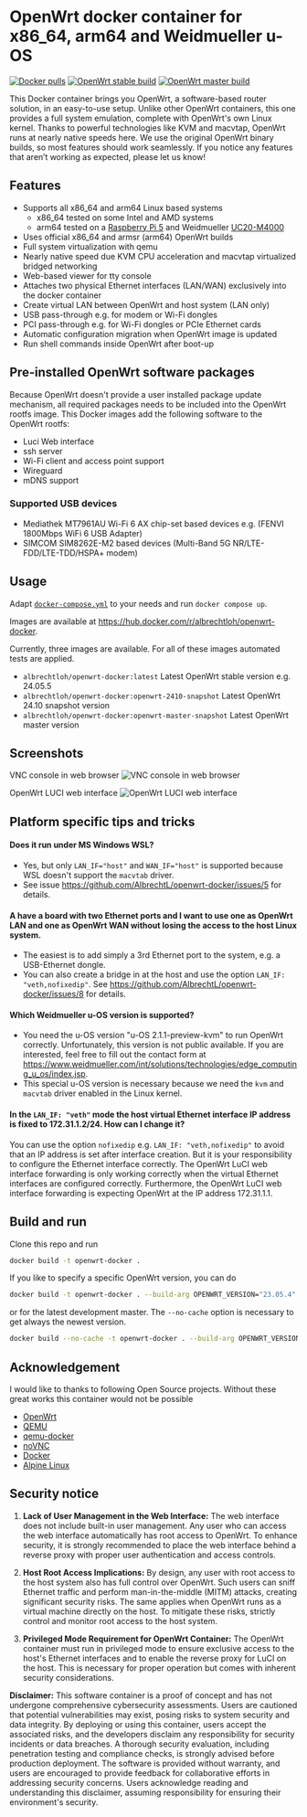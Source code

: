 # OpenWrt docker container for x86_64, arm64 and Weidmueller u-OS

[![Docker pulls](https://img.shields.io/docker/pulls/albrechtloh/openwrt-docker)](https://hub.docker.com/r/albrechtloh/openwrt-docker)
[![OpenWrt stable build](https://github.com/AlbrechtL/openwrt-docker/actions/workflows/openwrt-stable-build.yml/badge.svg)](https://github.com/AlbrechtL/openwrt-docker/actions/workflows/openwrt-stable-build.yml)
[![OpenWrt master build](https://github.com/AlbrechtL/openwrt-docker/actions/workflows/openwrt-master-build.yml/badge.svg)](https://github.com/AlbrechtL/openwrt-docker/actions/workflows/openwrt-master-build.yml)

This Docker container brings you OpenWrt, a software-based router solution, in an easy-to-use setup. Unlike other OpenWrt containers, this one provides a full system emulation, complete with OpenWrt's own Linux kernel. Thanks to powerful technologies like KVM and macvtap, OpenWrt runs at nearly native speeds here. We use the original OpenWrt binary builds, so most features should work seamlessly. If you notice any features that aren’t working as expected, please let us know!

## Features

 - Supports all x86_64 and arm64 Linux based systems
   - x86_64 tested on some Intel and AMD systems
   - arm64 tested on a [Raspberry Pi 5](https://www.raspberrypi.com/products/raspberry-pi-5/) and Weidmueller [UC20-M4000](https://eshop.weidmueller.com/en/uc20-m4000/p/2839160000)
 - Uses official x86_64 and armsr (arm64) OpenWrt builds
 - Full system virtualization with qemu
 - Nearly native speed due KVM CPU acceleration and macvtap virtualized bridged networking
 - Web-based viewer for tty console
 - Attaches two physical Ethernet interfaces (LAN/WAN) exclusively into the docker container
 - Create virtual LAN between OpenWrt and host system (LAN only)
 - USB pass-through e.g. for modem or Wi-Fi dongles
 - PCI pass-through e.g. for Wi-Fi dongles or PCIe Ethernet cards
 - Automatic configuration migration when OpenWrt image is updated
 - Run shell commands inside OpenWrt after boot-up

## Pre-installed OpenWrt software packages

Because OpenWrt doesn't provide a user installed package update mechanism, all required packages needs to be included into the OpenWrt rootfs image. This Docker images add the following software to the OpenWrt rootfs:
 - Luci Web interface
 - ssh server
 - Wi-Fi client and access point support
 - Wireguard
 - mDNS support

### Supported USB devices

 - Mediathek MT7961AU Wi-Fi 6 AX chip-set based devices e.g. (FENVI 1800Mbps WiFi 6 USB Adapter)
 - SIMCOM SIM8262E-M2 based devices (Multi-Band 5G NR/LTE-FDD/LTE-TDD/HSPA+ modem)

## Usage

Adapt [`docker-compose.yml`](https://github.com/AlbrechtL/openwrt-docker/blob/master/docker-compose.yml) to your needs and run `docker compose up`.

Images are available at https://hub.docker.com/r/albrechtloh/openwrt-docker.

Currently, three images are available. For all of these images automated tests are applied.
* `albrechtloh/openwrt-docker:latest` Latest OpenWrt stable version e.g. 24.05.5
* `albrechtloh/openwrt-docker:openwrt-2410-snapshot` Latest OpenWrt 24.10 snapshot version
* `albrechtloh/openwrt-docker:openwrt-master-snapshot` Latest OpenWrt master version

## Screenshots

VNC console in web browser
![VNC console in web browser](pictures/qemu_openwrt_vnc_console.png)

OpenWrt LUCI web interface
![OpenWrt LUCI web interface](pictures/qemu_openwrt_luci.png)

## Platform specific tips and tricks

#### Does it run under MS Windows WSL?
* Yes, but only `LAN_IF="host"` and `WAN_IF="host"` is supported because WSL doesn't support the `macvtab` driver.
* See issue https://github.com/AlbrechtL/openwrt-docker/issues/5 for details.

#### A have a board with two Ethernet ports and I want to use one as OpenWrt LAN and one as OpenWrt WAN without losing the access to the host Linux system.
* The easiest is to add simply a 3rd Ethernet port to the system, e.g. a USB-Ethernet dongle.
* You can also create a bridge in at the host and use the option `LAN_IF: "veth,nofixedip"`. See https://github.com/AlbrechtL/openwrt-docker/issues/8 for details.

#### Which Weidmueller u-OS version is supported?
* You need the u-OS version "u-OS 2.1.1-preview-kvm" to run OpenWrt correctly. Unfortunately, this version is not public available. If you are interested, feel free to fill out the contact form at https://www.weidmueller.com/int/solutions/technologies/edge_computing_u_os/index.jsp.
* This special u-OS version is necessary because we need the `kvm` and `macvtab` driver enabled in the Linux kernel.

#### In the `LAN_IF: "veth"` mode the host virtual Ethernet interface IP address is fixed to 172.31.1.2/24. How can I change it?
You can use the option `nofixedip` e.g. `LAN_IF: "veth,nofixedip"` to avoid that an IP address is set after interface creation. But it is your responsibility to configure the Ethernet interface correctly. The OpenWrt LuCI web interface forwarding is only working correctly when the virtual Ethernet interfaces are configured correctly. Furthermore, the OpenWrt LuCI web interface forwarding is expecting OpenWrt at the IP address 172.31.1.1.


## Build and run
Clone this repo and run
```bash
docker build -t openwrt-docker .
```

If you like to specify a specific OpenWrt version, you can do
```bash
docker build -t openwrt-docker . --build-arg OPENWRT_VERSION="23.05.4"
```
or for the latest development master. The `--no-cache` option is necessary to get always the newest version.
```bash
docker build --no-cache -t openwrt-docker . --build-arg OPENWRT_VERSION="master"
```

## Acknowledgement

I would like to thanks to following Open Source projects. Without these great works this container would not be possible
* [OpenWrt](https://openwrt.org/)
* [QEMU](https://www.qemu.org/)
* [qemu-docker](https://github.com/qemus/qemu-docker)
* [noVNC](https://novnc.com/)
* [Docker](https://www.docker.com/)
* [Alpine Linux](https://www.alpinelinux.org/)

## Security notice
1. **Lack of User Management in the Web Interface:**
The web interface does not include built-in user management. Any user who can access the web interface automatically has root access to OpenWrt. To enhance security, it is strongly recommended to place the web interface behind a reverse proxy with proper user authentication and access controls.

2. **Host Root Access Implications:**
By design, any user with root access to the host system also has full control over OpenWrt. Such users can sniff Ethernet traffic and perform man-in-the-middle (MITM) attacks, creating significant security risks. The same applies when OpenWrt runs as a virtual machine directly on the host. To mitigate these risks, strictly control and monitor root access to the host system.


3. **Privileged Mode Requirement for OpenWrt Container:**
The OpenWrt container must run in privileged mode to ensure exclusive access to the host's Ethernet interfaces and to enable the reverse proxy for LuCI on the host. This is necessary for proper operation but comes with inherent security considerations.

**Disclaimer:** This software container is a proof of concept and has not undergone comprehensive cybersecurity assessments. Users are cautioned that potential vulnerabilities may exist, posing risks to system security and data integrity. By deploying or using this container, users accept the associated risks, and the developers disclaim any responsibility for security incidents or data breaches. A thorough security evaluation, including penetration testing and compliance checks, is strongly advised before production deployment. The software is provided without warranty, and users are encouraged to provide feedback for collaborative efforts in addressing security concerns. Users acknowledge reading and understanding this disclaimer, assuming responsibility for ensuring their environment's security.
